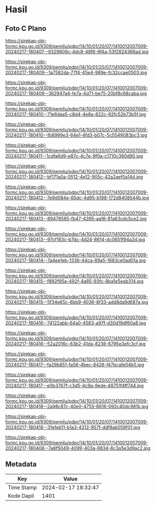 # Hasil

## Foto C Plano

https://sirekap-obj-formc.kpu.go.id/9309/pemilu/pdpr/14/10/01/20/07/1410012007009-20240217-180407--9329809c-4dc8-48f6-8f4a-53f2824366ad.jpg

https://sirekap-obj-formc.kpu.go.id/9309/pemilu/pdpr/14/10/01/20/07/1410012007009-20240217-180409--1a7582da-77f4-45e4-989e-fc32ccae0503.jpg

https://sirekap-obj-formc.kpu.go.id/9309/pemilu/pdpr/14/10/01/20/07/1410012007009-20240217-180409--362947a4-fe7a-4d71-be75-20bf8c68caba.jpg

https://sirekap-obj-formc.kpu.go.id/9309/pemilu/pdpr/14/10/01/20/07/1410012007009-20240217-180410--71e6daa5-c8d4-4e8a-822c-92fc52b73b5f.jpg

https://sirekap-obj-formc.kpu.go.id/9309/pemilu/pdpr/14/10/01/20/07/1410012007009-20240217-180410--fb8999e3-64e1-4fd3-b07c-5c5549083bc3.jpg

https://sirekap-obj-formc.kpu.go.id/9309/pemilu/pdpr/14/10/01/20/07/1410012007009-20240217-180411--1cdfa6d9-e87c-4c7e-9f0a-c1710c380d90.jpg

https://sirekap-obj-formc.kpu.go.id/9309/pemilu/pdpr/14/10/01/20/07/1410012007009-20240217-180412--bf171a0a-0512-4e12-905c-42a2aef0a14d.jpg

https://sirekap-obj-formc.kpu.go.id/9309/pemilu/pdpr/14/10/01/20/07/1410012007009-20240217-180412--7e9d084e-65dc-4d95-b198-172d8408544b.jpg

https://sirekap-obj-formc.kpu.go.id/9309/pemilu/pdpr/14/10/01/20/07/1410012007009-20240217-180413--89478585-fb47-4395-aa16-81a63cdc5ce2.jpg

https://sirekap-obj-formc.kpu.go.id/9309/pemilu/pdpr/14/10/01/20/07/1410012007009-20240217-180413--97cf183c-b7dc-4d24-8614-dc0651f94a2d.jpg

https://sirekap-obj-formc.kpu.go.id/9309/pemilu/pdpr/14/10/01/20/07/1410012007009-20240217-180414--7a4ee1eb-1336-44ca-89a5-1683ce0ad01a.jpg

https://sirekap-obj-formc.kpu.go.id/9309/pemilu/pdpr/14/10/01/20/07/1410012007009-20240217-180415--f892f95a-492f-4a65-93fc-8ba1e5eab314.jpg

https://sirekap-obj-formc.kpu.go.id/9309/pemilu/pdpr/14/10/01/20/07/1410012007009-20240217-180415--5f34e65c-6bb9-4036-8f33-add8da9d687a.jpg

https://sirekap-obj-formc.kpu.go.id/9309/pemilu/pdpr/14/10/01/20/07/1410012007009-20240217-180416--74122abb-64a0-4583-a97f-d30d19df60a8.jpg

https://sirekap-obj-formc.kpu.go.id/9309/pemilu/pdpr/14/10/01/20/07/1410012007009-20240217-180416--52a2016c-63b2-41da-8236-6795e3efc3cf.jpg

https://sirekap-obj-formc.kpu.go.id/9309/pemilu/pdpr/14/10/01/20/07/1410012007009-20240217-180417--fa29b851-fa56-4bec-8426-f47bcafe04b5.jpg

https://sirekap-obj-formc.kpu.go.id/9309/pemilu/pdpr/14/10/01/20/07/1410012007009-20240217-180417--e0b3767f-c3d5-4c9a-9ede-48751f4ff744.jpg

https://sirekap-obj-formc.kpu.go.id/9309/pemilu/pdpr/14/10/01/20/07/1410012007009-20240217-180418--2a98c87c-40e0-4755-8616-092c40dc981b.jpg

https://sirekap-obj-formc.kpu.go.id/9309/pemilu/pdpr/14/10/01/20/07/1410012007009-20240217-180418--31efeb11-b1a3-4312-957f-ddf8ab059f01.jpg

https://sirekap-obj-formc.kpu.go.id/9309/pemilu/pdpr/14/10/01/20/07/1410012007009-20240217-180408--7a6f5049-4099-403a-9834-6c3a5e3d9ac2.jpg


## Metadata

| Key        | Value               |
| ---------- | ------------------- |
| Time Stamp | 2024-02-17 18:32:47 |
| Kode Dapil | 1401                |



